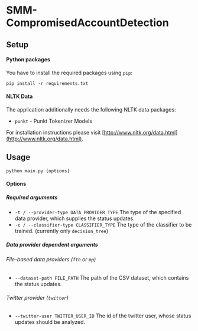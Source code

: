 # SMM-CompromisedAccountDetection

## Setup
#### Python packages
You have to install the required packages using ```pip```:
```
pip install -r requirements.txt
```

#### NLTK Data
The application additionally needs the following NLTK data packages:
- ```punkt``` - Punkt Tokenizer Models

For installation instructions please visit [http://www.nltk.org/data.html](http://www.nltk.org/data.html).

## Usage
```python main.py [options]```

#### Options
##### Required arguments
- ```-t / --provider-type DATA_PROVIDER_TYPE``` The type of the specified data provider, which supplies the status updates.
- ```-c / --classifier-type CLASSIFIER_TYPE``` The type of the classifier to be trained. (currently only ```decision_tree```)

##### Data provider dependent arguments
###### File-based data providers (```fth``` or ```mp```)
- ```--dataset-path FILE_PATH``` The path of the CSV dataset, which contains the status updates. 

###### Twitter provider (```twitter```)
- ```--twitter-user TWITTER_USER_ID``` The id of the twitter user, whose status updates should be analyzed.
